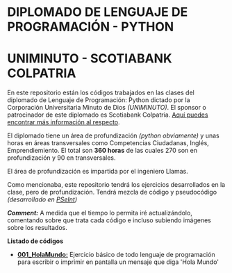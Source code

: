 # DIPLOMADO DE LENGUAJE DE PROGRAMACIÓN - PYTHON
# UNIMINUTO - SCOTIABANK COLPATRIA

En este repositorio están los códigos trabajados en las clases del diplomado de Lenguaje de Programación: Python dictado por la Corporación Universitaria Minuto de Dios *(UNIMINUTO)*. El sponsor o patrocinador de este diplomado es Scotiabank Colpatria. [Aquí puedes encontrar más información al respecto](https://www.uniminuto.edu/Convenio-Colpatria-UNIMINUTO).

El diplomado tiene un área de profundización *(python obviamente)* y unas horas en áreas transversales como Competencias Ciudadanas, Inglés, Emprendiemiento. El total son **360 horas** de las cuales 270 son en profundización y 90 en transversales.

El área de profundización es impartida por el ingeniero Llamas.

Como mencionaba, este repositorio tendrá los ejercicios desarrollados en la clase, pero de profundización. Tendrá mezcla de código y pseudocódigo *(desarrollado en [PSeInt](http://pseint.sourceforge.net/))*

***Comment:*** A medida que el tiempo lo permita iré actualizándolo, comentando sobre que trata cada código e incluso subiendo imágenes sobre los resultados.

**Listado de códigos**

- [**001_HolaMundo:**](000_HolaMundo) Ejercicio básico de todo lenguaje de programación para escribir o imprimir en pantalla un mensaje que diga 'Hola Mundo' 